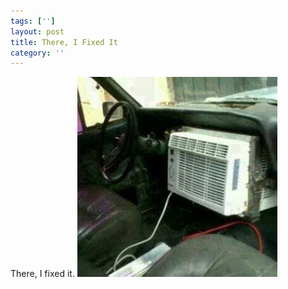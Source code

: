 ```yaml
---
tags: ['']
layout: post
title: There, I Fixed It
category: ''
---
```

There, I fixed it.
![There, I fixed it.](/uploads/2015-8-8-there-i-fixed-it.jpg)
